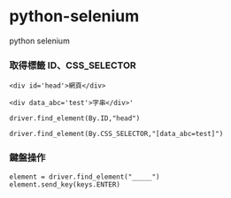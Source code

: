 # python-selenium
python selenium

### 取得標籤 ID、CSS_SELECTOR

`<div id='head'>網頁</div>`

`<div data_abc='test'>字串</div>'`

```CMD
driver.find_element(By.ID,"head")

driver.find_element(By.CSS_SELECTOR,"[data_abc=test]")
```

### 鍵盤操作

```CMD
element = driver.find_element("_____")
element.send_key(keys.ENTER)
```